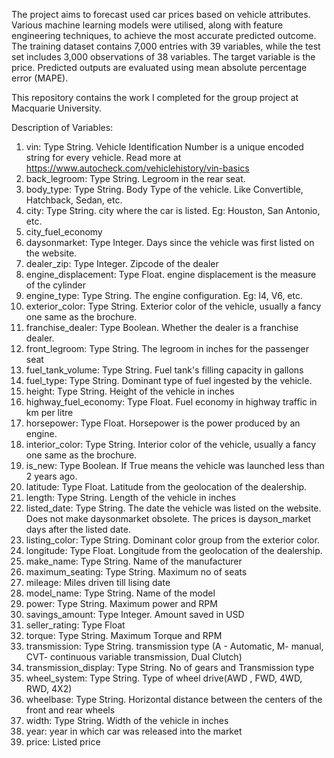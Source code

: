 The project aims to forecast used car prices based on vehicle attributes. Various machine learning models were utilised, along with feature engineering techniques, to achieve the most accurate predicted outcome. 
The training dataset contains 7,000 entries with 39 variables, while the test set includes 3,000 observations of 38 variables. The target variable is the price.
Predicted outputs are evaluated using mean absolute percentage error (MAPE).

This repository contains the work I completed for the group project at Macquarie University.

Description of Variables:
1) vin: Type String. Vehicle Identification Number is a unique encoded string for every vehicle. Read more at https://www.autocheck.com/vehiclehistory/vin-basics
2) back_legroom: Type String. Legroom in the rear seat.
3) body_type: Type String. Body Type of the vehicle. Like Convertible, Hatchback, Sedan, etc.
4) city: Type String. city where the car is listed. Eg: Houston, San Antonio, etc.
5) city_fuel_economy
6) daysonmarket: Type Integer. Days since the vehicle was first listed on the website.
7) dealer_zip: Type Integer. Zipcode of the dealer
8) engine_displacement: Type Float. engine displacement is the measure of the cylinder
9) engine_type: Type String. The engine configuration. Eg: I4, V6, etc.
10) exterior_color: Type String. Exterior color of the vehicle, usually a fancy one same as the brochure.
11) franchise_dealer: Type Boolean. Whether the dealer is a franchise dealer.
12) front_legroom: Type String. The legroom in inches for the passenger seat
13) fuel_tank_volume: Type String. Fuel tank's filling capacity in gallons
14) fuel_type: Type String. Dominant type of fuel ingested by the vehicle.
15) height: Type String. Height of the vehicle in inches
16) highway_fuel_economy: Type Float. Fuel economy in highway traffic in km per litre
17) horsepower: Type Float. Horsepower is the power produced by an engine.
18) interior_color: Type String. Interior color of the vehicle, usually a fancy one same as the brochure.
19) is_new: Type Boolean. If True means the vehicle was launched less than 2 years ago.
20) latitude: Type Float. Latitude from the geolocation of the dealership.
21) length: Type String. Length of the vehicle in inches
22) listed_date: Type String. The date the vehicle was listed on the website. Does not make daysonmarket obsolete. The prices is dayson_market days after the listed date.
23) listing_color: Type String. Dominant color group from the exterior color.
24) longitude: Type Float. Longitude from the geolocation of the dealership.
25) make_name: Type String. Name of the manufacturer
26) maximum_seating: Type String. Maximum no of seats
27) mileage: Miles driven till lising date
28) model_name: Type String. Name of the model
29) power: Type String. Maximum power and RPM
30) savings_amount: Type Integer. Amount saved in USD
31) seller_rating: Type Float
32) torque: Type String. Maximum Torque and RPM
33) transmission: Type String. transmission type (A - Automatic, M- manual, CVT- continuous variable transmission, Dual Clutch)
34) transmission_display: Type String. No of gears and Transmission type
35) wheel_system: Type String. Type of wheel drive(AWD , FWD, 4WD, RWD, 4X2)
36) wheelbase: Type String. Horizontal distance between the centers of the front and rear wheels
37) width: Type String. Width of the vehicle in inches
38) year: year in which car was released into the market
39) price: Listed price
